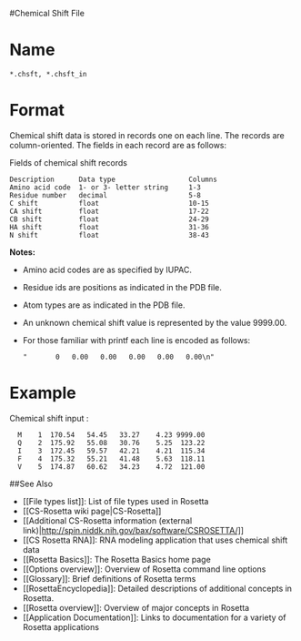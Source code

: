 #Chemical Shift File

Name
====

```
*.chsft, *.chsft_in 
```

Format
======

Chemical shift data is stored in records one on each line. The records are column-oriented. The fields in each record are as follows:

Fields of chemical shift records

```
Description      Data type                  Columns     
Amino acid code  1- or 3- letter string     1-3
Residue number   decimal                    5-8
C shift          float                      10-15
CA shift         float                      17-22
CB shift         float                      24-29
HA shift         float                      31-36
N shift          float                      38-43
```

**Notes:**

-   Amino acid codes are as specified by IUPAC.
-   Residue ids are positions as indicated in the PDB file.
-   Atom types are as indicated in the PDB file.
-   An unknown chemical shift value is represented by the value 9999.00.
-   For those familiar with printf each line is encoded as follows: 

    ```
    "       0   0.00   0.00   0.00   0.00   0.00\n"
    ```

Example
=======

Chemical shift input :

```
  M    1  170.54   54.45   33.27    4.23 9999.00
  Q    2  175.92   55.08   30.76    5.25  123.22
  I    3  172.45   59.57   42.21    4.21  115.34
  F    4  175.32   55.21   41.48    5.63  118.11
  V    5  174.87   60.62   34.23    4.72  121.00
```

##See Also

* [[File types list]]: List of file types used in Rosetta
* [[CS-Rosetta wiki page|CS-Rosetta]]
* [[Additional CS-Rosetta information (external link)|http://spin.niddk.nih.gov/bax/software/CSROSETTA/]]
* [[CS Rosetta RNA]]: RNA modeling application that uses chemical shift data
* [[Rosetta Basics]]: The Rosetta Basics home page
* [[Options overview]]: Overview of Rosetta command line options
* [[Glossary]]: Brief definitions of Rosetta terms
* [[RosettaEncyclopedia]]: Detailed descriptions of additional concepts in Rosetta.
* [[Rosetta overview]]: Overview of major concepts in Rosetta
* [[Application Documentation]]: Links to documentation for a variety of Rosetta applications
